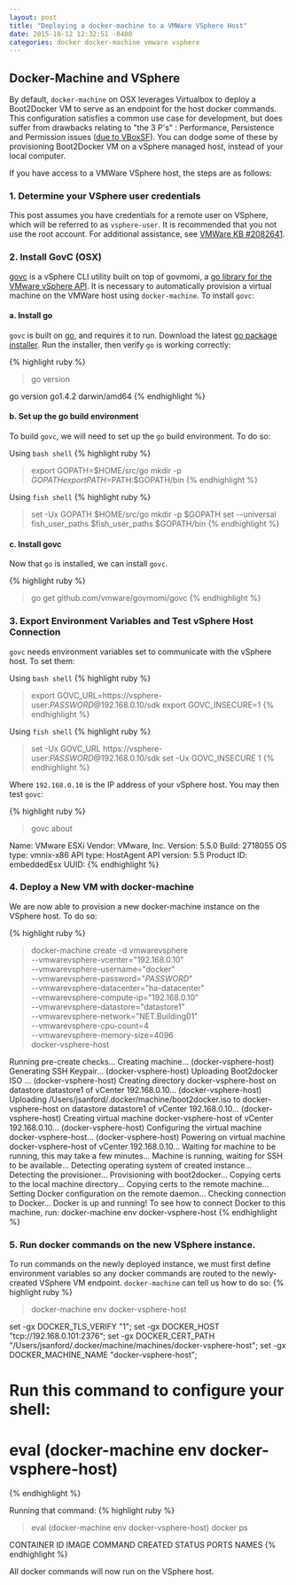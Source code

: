 ```yaml
---
layout: post
title: "Deploying a docker-machine to a VMWare VSphere Host"
date: 2015-10-12 12:32:51 -0400
categories: docker docker-machine vmware vsphere
---
```


## Docker-Machine and VSphere
By default, ```docker-machine``` on OSX leverages Virtualbox to deploy a Boot2Docker VM to serve as an endpoint for the host docker commands. This configuration satisfies a common use case for development, but does suffer from drawbacks relating to "the 3 P's" : Performance, Persistence and Permission issues ([due to VBoxSF](https://github.com/boot2docker/boot2docker/issues/581)). You can dodge some of these by provisioning Boot2Docker VM on a vSphere managed host, instead of your local computer.

If you have access to a VMWare VSphere host, the steps are as follows:

### 1. Determine your VSphere user credentials
This post assumes you have credentials for a remote user on VSphere, which will be referred to as ```vsphere-user```. It is recommended that you not use the root account. For additional assistance, see [VMWare KB #2082641](https://kb.vmware.com/selfservice/microsites/search.do?language=en_US&cmd=displayKC&externalId=2082641).

### 2. Install GovC (OSX)

[govc](https://github.com/vmware/govmomi/tree/master/govc) is a vSphere CLI utility built on top of govmomi, a [go library for the VMware vSphere API](https://github.com/vmware/govmomi). It is necessary to automatically provision a virtual machine on the VMWare host using ```docker-machine```. To install ```govc```:

#### a. Install go
```govc``` is built on [go](https://golang.org/), and requires it to run. Download the latest [go package installer](http://golang.org/dl/). Run the installer, then verify ```go``` is working correctly:

{% highlight ruby %}
> go version

go version go1.4.2 darwin/amd64
{% endhighlight %}

#### b. Set up the go build environment

To build ```govc```, we will need to set up the ```go``` build environment. To do so:

Using ```bash shell```
{% highlight ruby %}
> export GOPATH=$HOME/src/go
> mkdir -p $GOPATH
> export PATH=$PATH:$GOPATH/bin
{% endhighlight %}

Using ```fish shell```
{% highlight ruby %}
> set -Ux GOPATH $HOME/src/go
> mkdir -p $GOPATH
> set --universal fish_user_paths $fish_user_paths $GOPATH/bin
{% endhighlight %}

#### c. Install govc

Now that ```go``` is installed, we can install ```govc```.

{% highlight ruby %}
> go get github.com/vmware/govmomi/govc
{% endhighlight %}

### 3. Export Environment Variables and Test vSphere Host Connection
 ```govc``` needs environment variables set to communicate with the vSphere host. To set them:

Using ```bash shell```
{% highlight ruby %}
> export GOVC_URL=https://vsphere-user:*PASSWORD*@192.168.0.10/sdk
> export GOVC_INSECURE=1
{% endhighlight %}

Using ```fish shell```
{% highlight ruby %}
> set -Ux GOVC_URL https://vsphere-user:*PASSWORD*@192.168.0.10/sdk
> set -Ux GOVC_INSECURE 1
{% endhighlight %}

Where ```192.168.0.10``` is the IP address of your vSphere host. You may then test ```govc```:

{% highlight ruby %}
> govc about

Name:         VMware ESXi
Vendor:       VMware, Inc.
Version:      5.5.0
Build:        2718055
OS type:      vmnix-x86
API type:     HostAgent
API version:  5.5
Product ID:   embeddedEsx
UUID:
{% endhighlight %}

### 4. Deploy a New VM with docker-machine
We are now able to provision a new docker-machine instance on the VSphere host. To do so:

{% highlight ruby %}
> docker-machine create -d vmwarevsphere \
  --vmwarevsphere-vcenter="192.168.0.10" \
  --vmwarevsphere-username="docker" \
  --vmwarevsphere-password="*PASSWORD*" \
  --vmwarevsphere-datacenter="ha-datacenter" \
  --vmwarevsphere-compute-ip="192.168.0.10" \
  --vmwarevsphere-datastore="datastore1" \
  --vmwarevsphere-network="NET.Building01" \
  --vmwarevsphere-cpu-count=4 \
  --vmwarevsphere-memory-size=4096 \
  docker-vsphere-host

Running pre-create checks...
Creating machine...
(docker-vsphere-host) Generating SSH Keypair...
(docker-vsphere-host) Uploading Boot2docker ISO ...
(docker-vsphere-host) Creating directory docker-vsphere-host on datastore datastore1 of vCenter 192.168.0.10...
(docker-vsphere-host) Uploading /Users/jsanford/.docker/machine/boot2docker.iso to docker-vsphere-host on datastore datastore1 of vCenter 192.168.0.10...
(docker-vsphere-host) Creating virtual machine docker-vsphere-host of vCenter 192.168.0.10...
(docker-vsphere-host) Configuring the virtual machine docker-vsphere-host...
(docker-vsphere-host) Powering on virtual machine docker-vsphere-host of vCenter 192.168.0.10...
Waiting for machine to be running, this may take a few minutes...
Machine is running, waiting for SSH to be available...
Detecting operating system of created instance...
Detecting the provisioner...
Provisioning with boot2docker...
Copying certs to the local machine directory...
Copying certs to the remote machine...
Setting Docker configuration on the remote daemon...
Checking connection to Docker...
Docker is up and running!
To see how to connect Docker to this machine, run: docker-machine env docker-vsphere-host
{% endhighlight %}

### 5. Run docker commands on the new VSphere instance.
To run commands on the newly deployed instance, we must first define environment variables so any docker commands are routed to the newly-created VSphere VM endpoint. ```docker-machine``` can tell us how to do so:
{% highlight ruby %}
> docker-machine env docker-vsphere-host

set -gx DOCKER_TLS_VERIFY "1";
set -gx DOCKER_HOST "tcp://192.168.0.101:2376";
set -gx DOCKER_CERT_PATH "/Users/jsanford/.docker/machine/machines/docker-vsphere-host";
set -gx DOCKER_MACHINE_NAME "docker-vsphere-host";
# Run this command to configure your shell:
# eval (docker-machine env docker-vsphere-host)
{% endhighlight %}

Running that command:
{% highlight ruby %}
> eval (docker-machine env docker-vsphere-host)
> docker ps

CONTAINER ID        IMAGE               COMMAND             CREATED             STATUS              PORTS               NAMES
{% endhighlight %}

All docker commands will now run on the VSphere host.
